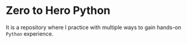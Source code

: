 # Zero to Hero Python
It is a repository where I practice with multiple ways to gain hands-on `Python` experience.
